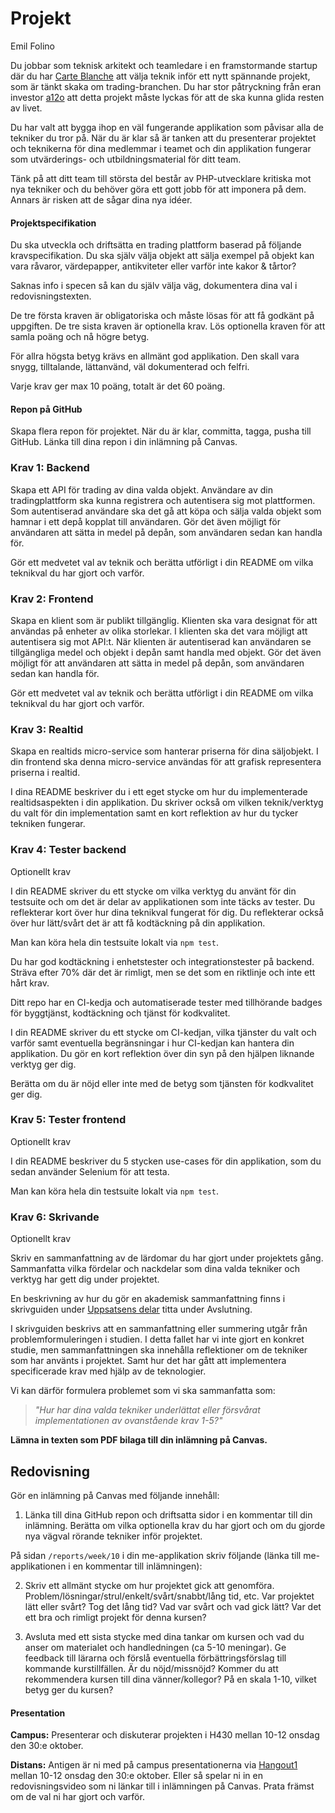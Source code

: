 # Projekt

<p class="author">Emil Folino</p>

Du jobbar som teknisk arkitekt och teamledare i en framstormande startup där du har [Carte Blanche](https://en.wikipedia.org/wiki/Carte_blanche) att välja teknik inför ett nytt spännande projekt, som är tänkt skaka om trading-branchen. Du har stor påtryckning från eran investor [a12o](https://a12o.emilfolino.se) att detta projekt måste lyckas för att de ska kunna glida resten av livet.

Du har valt att bygga ihop en väl fungerande applikation som påvisar alla de tekniker du tror på. När du är klar så är tanken att du presenterar projektet och teknikerna för dina medlemmar i teamet och din applikation fungerar som utvärderings- och utbildningsmaterial för ditt team.

Tänk på att ditt team till största del består av PHP-utvecklare kritiska mot nya tekniker och du behöver göra ett gott jobb för att imponera på dem. Annars är risken att de sågar dina nya idéer.



#### Projektspecifikation

Du ska utveckla och driftsätta en trading plattform baserad på följande kravspecifikation. Du ska själv välja objekt att sälja exempel på objekt kan vara råvaror, värdepapper, antikviteter eller varför inte kakor & tårtor?

Saknas info i specen så kan du själv välja väg, dokumentera dina val i redovisningstexten.

De tre första kraven är obligatoriska och måste lösas för att få godkänt på uppgiften. De tre sista kraven är optionella krav. Lös optionella kraven för att samla poäng och nå högre betyg.

För allra högsta betyg krävs en allmänt god applikation. Den skall vara snygg, tilltalande, lättanvänd, väl dokumenterad och felfri.

Varje krav ger max 10 poäng, totalt är det 60 poäng.

#### Repon på GitHub

Skapa flera repon för projektet. När du är klar, committa, tagga, pusha till GitHub. Länka till dina repon i din inlämning på Canvas.



### Krav 1: Backend

Skapa ett API för trading av dina valda objekt. Användare av din tradingplattform ska kunna registrera och autentisera sig mot plattformen. Som autentiserad användare ska det gå att köpa och sälja valda objekt som hamnar i ett depå kopplat till användaren. Gör det även möjligt för användaren att sätta in medel på depån, som användaren sedan kan handla för.

Gör ett medvetet val av teknik och berätta utförligt i din README om vilka teknikval du har gjort och varför.



### Krav 2: Frontend

Skapa en klient som är publikt tillgänglig.  Klienten ska vara designat för att användas på enheter av olika storlekar. I klienten ska det vara möjligt att autentisera sig mot API:t. När klienten är autentiserad kan användaren se tillgängliga medel och objekt i depån samt handla med objekt. Gör det även möjligt för att användaren att sätta in medel på depån, som användaren sedan kan handla för.

Gör ett medvetet val av teknik och berätta utförligt i din README om vilka teknikval du har gjort och varför.



### Krav 3: Realtid

Skapa en realtids micro-service som hanterar priserna för dina säljobjekt. I din frontend ska denna micro-service användas för att grafisk representera priserna i realtid.

I dina README beskriver du i ett eget stycke om hur du implementerade realtidsaspekten i din applikation. Du skriver också om vilken teknik/verktyg du valt för din implementation samt en kort reflektion av hur du tycker tekniken fungerar.



### Krav 4: Tester backend

<div class="under-construction" id="under-construction">
    <p class="optional">Optionellt krav</p>
</div>

I din README skriver du ett stycke om vilka verktyg du använt för din testsuite och om det är delar av applikationen som inte täcks av tester. Du reflekterar kort över hur dina teknikval fungerat för dig. Du reflekterar också över hur lätt/svårt det är att få kodtäckning på din applikation.

Man kan köra hela din testsuite lokalt via `npm test`.

Du har god kodtäckning i enhetstester och integrationstester på backend. Sträva efter 70% där det är rimligt, men se det som en riktlinje och inte ett hårt krav.

Ditt repo har en CI-kedja och automatiserade tester med tillhörande badges för byggtjänst, kodtäckning och tjänst för kodkvalitet.

I din README skriver du ett stycke om CI-kedjan, vilka tjänster du valt och varför samt eventuella begränsningar i hur CI-kedjan kan hantera din applikation. Du gör en kort reflektion över din syn på den hjälpen liknande verktyg ger dig.

Berätta om du är nöjd eller inte med de betyg som tjänsten för kodkvalitet ger dig.



### Krav 5: Tester frontend

<div class="under-construction" id="under-construction">
    <p class="optional">Optionellt krav</p>
</div>

I din README beskriver du 5 stycken use-cases för din applikation, som du sedan använder Selenium för att testa.

Man kan köra hela din testsuite lokalt via `npm test`.



### Krav 6: Skrivande

<div class="under-construction" id="under-construction">
    <p class="optional">Optionellt krav</p>
</div>

Skriv en sammanfattning av de lärdomar du har gjort under projektets gång. Sammanfatta vilka fördelar och nackdelar som dina valda tekniker och verktyg har gett dig under projektet.

En beskrivning av hur du gör en akademisk sammanfattning finns i skrivguiden under [Uppsatsens delar](http://skrivguiden.se/skriva/uppsatsens_delar) titta under Avslutning.

I skrivguiden beskrivs att en sammanfattning eller summering utgår från problemformuleringen i studien. I detta fallet har vi inte gjort en konkret studie, men sammanfattningen ska innehålla reflektioner om de tekniker som har använts i projektet. Samt hur det har gått att implementera specificerade krav med hjälp av de teknologier.

Vi kan därför formulera problemet som vi ska sammanfatta som:

> _"Hur har dina valda tekniker underlättat eller försvårat implementationen av ovanstående krav 1-5?"_

**Lämna in texten som PDF bilaga till din inlämning på Canvas.**



## Redovisning

Gör en inlämning på Canvas med följande innehåll:

1. Länka till dina GitHub repon och driftsatta sidor i en kommentar till din inlämning. Berätta om vilka optionella krav du har gjort och om du gjorde nya vägval rörande tekniker inför projektet.

På sidan `/reports/week/10` i din me-applikation skriv följande (länka till me-applikationen i en kommentar till inlämningen):

2. Skriv ett allmänt stycke om hur projektet gick att genomföra. Problem/lösningar/strul/enkelt/svårt/snabbt/lång tid, etc. Var projektet lätt eller svårt? Tog det lång tid? Vad var svårt och vad gick lätt? Var det ett bra och rimligt projekt för denna kursen?

3. Avsluta med ett sista stycke med dina tankar om kursen och vad du anser om materialet och handledningen (ca 5-10 meningar). Ge feedback till lärarna och förslå eventuella förbättringsförslag till kommande kurstillfällen. Är du nöjd/missnöjd? Kommer du att rekommendera kursen till dina vänner/kollegor? På en skala 1-10, vilket betyg ger du kursen?

#### Presentation

**Campus:** Presenterar och diskuterar projekten i H430 mellan 10-12 onsdag den 30:e oktober.

**Distans:** Antigen är ni med på campus presentationerna via [Hangout1](https://hangouts.google.com/call/y7r6gvdu4rehpfxeenuk5qujzee) mellan 10-12 onsdag den 30:e oktober. Eller så spelar ni in en redovisningsvideo som ni länkar till i inlämningen på Canvas. Prata främst om de val ni har gjort och varför.
